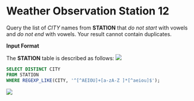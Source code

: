 ﻿# Weather Observation Station 12


Query the list of  _CITY_  names from  **STATION**  that  _do not start_  with vowels and  _do not end_  with vowels. Your result cannot contain duplicates.

**Input Format**

The  **STATION**  table is described as follows:
![](https://s3.amazonaws.com/hr-challenge-images/9336/1449345840-5f0a551030-Station.jpg)


```sql
SELECT DISTINCT CITY
FROM STATION
WHERE REGEXP_LIKE(CITY, '^[^AEIOU]+[a-zA-Z ]*[^aeiou]$');
```

![](https://i.imgur.com/eVt0cB9.png)

